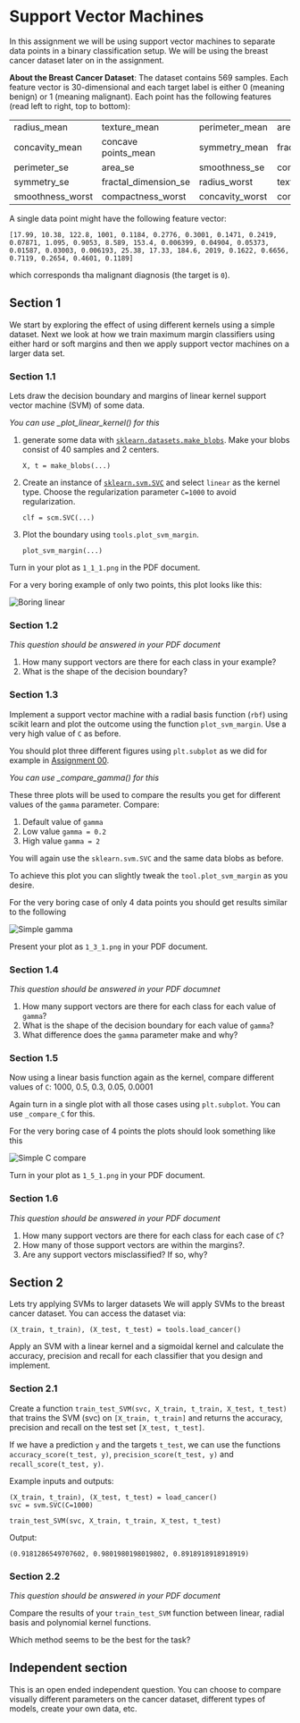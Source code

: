 # Support Vector Machines
In this assignment we will be using support vector machines to separate data points in a binary classification setup. We will be using the breast cancer dataset later on in the assignment.

**About the Breast Cancer Dataset**:
The dataset contains 569 samples. Each feature vector is 30-dimensional and each target label is either 0 (meaning benign) or 1 (meaning malignant). Each point has the following features (read left to right, top to bottom):

|||||||
| --- | --- | --- | --- | --- | --- |
| radius_mean | texture_mean | perimeter_mean | area_mean | smoothness_mean | compactness_mean |
| concavity_mean | concave points_mean | symmetry_mean | fractal_dimension_mean | radius_se | texture_se
| perimeter_se | area_se | smoothness_se | compactness_se | concavity_se | concave points_se |
| symmetry_se | fractal_dimension_se | radius_worst | texture_worst | perimeter_worst | area_worst |
| smoothness_worst | compactness_worst | concavity_worst | concave points_worst | symmetry_worst | fractal_dimension_worst |

A single data point might have the following feature vector:

`[17.99, 10.38, 122.8, 1001, 0.1184, 0.2776, 0.3001, 0.1471, 0.2419, 0.07871, 1.095, 0.9053, 8.589, 153.4, 0.006399, 0.04904, 0.05373, 0.01587, 0.03003, 0.006193, 25.38, 17.33, 184.6, 2019, 0.1622, 0.6656, 0.7119, 0.2654, 0.4601, 0.1189]`

which corresponds tha malignant diagnosis (the target is `0`).


## Section 1
We start by exploring the effect of using different kernels using a simple dataset. Next we look at how we train maximum margin classifiers using either hard or soft margins and then we apply support vector machines on a larger data set.

### Section 1.1
Lets draw the decision boundary and margins of linear kernel support vector machine (SVM) of some data.

*You can use _plot_linear_kernel() for this*

1. generate some data with [`sklearn.datasets.make_blobs`](https://scikit-learn.org/stable/modules/generated/sklearn.datasets.make_blobs.html). Make your blobs consist of 40 samples and 2 centers.
    ```
    X, t = make_blobs(...)
    ```
2. Create an instance of [`sklearn.svm.SVC`](https://scikit-learn.org/stable/modules/generated/sklearn.svm.SVC.html) and select `linear` as the kernel type. Choose the regularization parameter `C=1000` to avoid regularization.
    ```
    clf = scm.SVC(...)
    ```
3. Plot the boundary using `tools.plot_svm_margin`.
    ```
    plot_svm_margin(...)
    ```
Turn in your plot as `1_1_1.png` in the PDF document.

For a very boring example of only two points, this plot looks like this:

![Boring linear](images/simple_linear.png)



### Section 1.2
*This question should be answered in your PDF document*

1. How many support vectors are there for each class in your example?
2. What is the shape of the decision boundary?

### Section 1.3
Implement a support vector machine with a radial basis function (`rbf`) using scikit learn and plot the outcome using the function `plot_svm_margin`. Use a very high value of `C` as before.

You should plot three different figures using `plt.subplot` as we did for example in [Assignment 00](../00_introduction/README.md).

*You can use _compare_gamma() for this*

These three plots will be used to compare the results you get for different values of the `gamma` parameter. Compare:
1. Default value of `gamma`
2. Low value `gamma = 0.2`
3. High value `gamma = 2`

You will again use the `sklearn.svm.SVC` and the same data blobs as before.

To achieve this plot you can slightly tweak the `tool.plot_svm_margin` as you desire.

For the very boring case of only 4 data points you should get results similar to the following

![Simple gamma](images/simple_gamma_compare.png)

Present your plot as `1_3_1.png` in your PDF document.

### Section 1.4
*This question should be answered in your PDF documnet*

1. How many support vectors are there for each class for each value of `gamma`?
2. What is the shape of the decision boundary for each value of `gamma`?
3. What difference does the `gamma` parameter make and why?


### Section 1.5
Now using a linear basis function again as the kernel, compare different values of `C`: 1000, 0.5, 0.3, 0.05, 0.0001

Again turn in a single plot with all those cases using `plt.subplot`. You can use `_compare_C` for this.

For the very boring case of 4 points the plots should look something like this

![Simple C compare](images/simple_c_compare.png)

Turn in your plot as `1_5_1.png` in your PDF document.

### Section 1.6
*This question should be answered in your PDF document*

1. How many support vectors are there for each class for each case of `C`?
2. How many of those support vectors are within the margins?.
3. Are any support vectors misclassified? If so, why?


## Section 2
Lets try applying SVMs to larger datasets We will apply SVMs to the breast cancer dataset. You can access the dataset via:

```
(X_train, t_train), (X_test, t_test) = tools.load_cancer()
```

Apply an SVM with a linear kernel and a sigmoidal kernel and calculate the accuracy, precision and recall for each classifier that you design and implement.

### Section 2.1
Create a function `train_test_SVM(svc, X_train, t_train, X_test, t_test)` that trains the SVM (svc) on `[X_train, t_train]` and returns the accuracy, precision and recall on the test set `[X_test, t_test]`.

If we have a prediction `y` and the targets `t_test`, we can use the functions `accuracy_score(t_test, y)`, `precision_score(t_test, y)` and `recall_score(t_test, y)`.

Example inputs and outputs:
```
(X_train, t_train), (X_test, t_test) = load_cancer()
svc = svm.SVC(C=1000)

train_test_SVM(svc, X_train, t_train, X_test, t_test)
```
Output:
```
(0.9181286549707602, 0.9801980198019802, 0.8918918918918919)
```

### Section 2.2
*This question should be answered in your PDF document*

Compare the results of your `train_test_SVM` function between linear, radial basis and polynomial kernel functions.

Which method seems to be the best for the task?


## Independent section
This is an open ended independent question. You can choose to compare visually different parameters on the cancer dataset, different types of models, create your own data, etc.